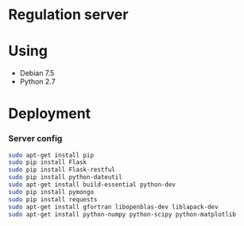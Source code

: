 # Regulation server

# Using

* Debian 7.5
* Python 2.7

# Deployment ###


### Server config ###

```bash
sudo apt-get install pip
sudo pip install Flask
sudo pip install Flask-restful
sudo pip install python-dateutil
sudo apt-get install build-essential python-dev
sudo pip install pymongo
sudo pip install requests
sudo apt-get install gfortran libopenblas-dev liblapack-dev
sudo apt-get install python-numpy python-scipy python-matplotlib
```